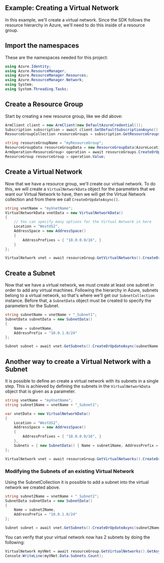 Example: Creating a Virtual Network
--------------------------------------

In this example, we'll create a virtual network. Since the SDK follows the resource hierarchy in Azure, we'll need to do this inside of a resource group.

## Import the namespaces
These are the namespaces needed for this project:
```C#
using Azure.Identity;
using Azure.ResourceManager;
using Azure.ResourceManager.Resources;
using Azure.ResourceManager.Network;
using System;
using System.Threading.Tasks;
```

## Create a Resource Group
Start by creating a new resource group, like we did above:

```C# Snippet:Creating_A_Virtual_Network_CreateResourceGroup
ArmClient client = new ArmClient(new DefaultAzureCredential());
Subscription subscription = await client.GetDefaultSubscriptionAsync();
ResourceGroupCollection resourceGroups = subscription.GetResourceGroups();

string resourceGroupName = "myResourceGroup";
ResourceGroupData resourceGroupData = new ResourceGroupData(AzureLocation.WestUS2);
ArmOperation<ResourceGroup> operation = await resourceGroups.CreateOrUpdateAsync(true, resourceGroupName, resourceGroupData);
ResourceGroup resourceGroup = operation.Value;
```
## Create a Virtual Network
Now that we have a resource group, we'll create our virtual network. To do this, we will create a `VirtualNetworkData` object for the parameters that we want our Virtual Network to have, then we will get the Virtual Network collection and from there we call `CreateOrUpdateAsync()`.

```C#
string vnetName = "myVnetName";
VirtualNetworkData vnetData = new VirtualNetworkData()
{
    // You can specify many options for the Virtual Network in here
    Location = "WestUS2",
    AddressSpace = new AddressSpace()
    {
        AddressPrefixes = { "10.0.0.0/16", }
    }
};

VirtualNetwork vnet = await resourceGroup.GetVirtualNetworks().CreateOrUpdateAsync(vnetName, vnetData);
```

## Create a Subnet 
Now that we have a virtual network, we must create at least one subnet in order to add any virtual machines.
Following the hierarchy in Azure, subnets belong to a virtual network, so that's where we'll get our `SubnetCollection` instance. Before that, a `SubnetData` object must be created to specify the parameters for the Subnet.

```C#
string subnetName = vnetName + "_Subnet1";
SubnetData subnetData = new SubnetData()
{
    Name = subnetName,
    AddressPrefix = "10.0.1.0/24"
};

Subnet subnet = await vnet.GetSubnets().CreateOrUpdateAsync(subnetName, subnetData);
```

## Another way to create a Virtual Network with a Subnet
It is possible to define an create a virtual network with its subnets in a single step. This is achieved by defining the subnets in the `VirtualNetworkData` object that is given as a parameter.

```C#
string vnetName = "myVnetName";
string subnet1Name = vnetName + "_Subnet1";

var vnetData = new VirtualNetworkData()
{
    Location = "WestUS2",
    AddressSpace = new AddressSpace()
    {
        AddressPrefixes = { "10.0.0.0/16", }
    },
    Subnets = { new SubnetData() { Name = subnet1Name, AddressPrefix = "10.0.0.0/24", } }
};

VirtualNetwork vnet = await resourceGroup.GetVirtualNetworks().CreateOrUpdateAsync(vnetName, vnetData);
```
### Modifying the Subnets of an existing Virtual Network
Using the SubnetCollection it is possible to add a subnet into the virtual network we created above.
```C#
string subnet2Name = vnetName + "_Subnet2";
SubnetData subnetData = new SubnetData()
{
    Name = subnet2Name,
    AddressPrefix = "10.0.1.0/24"
};

Subnet subnet = await vnet.GetSubnets().CreateOrUpdateAsync(subnet2Name, subnetData);
```

You can verify that your virtual network now has 2 subnets by doing the following: 
```C#
VirtualNetwork myVNet = await resourceGroup.GetVirtualNetworks().GetAsync(vnetName);
Console.WriteLine(myVNet.Data.Subnets.Count);
```

